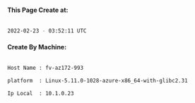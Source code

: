 
   
#### This Page Create at:

```bash

2022-02-23 - 03:52:11 UTC

```

#### Create By Machine:

```bash

Host Name : fv-az172-993

platform  : Linux-5.11.0-1028-azure-x86_64-with-glibc2.31

Ip Local  : 10.1.0.23

```

